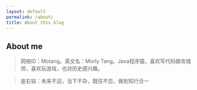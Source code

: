 ```yaml
---
layout: default
permalink: /about/
title: About this blog
---
```


## About me ##

> 网络ID：Motang。英文名：Morly Tang。Java程序猿，喜欢写代码做攻城师，喜欢玩游戏，也对历史感兴趣。

> 座右铭：未来不迎，当下不杂，既往不恋，做到知行合一

